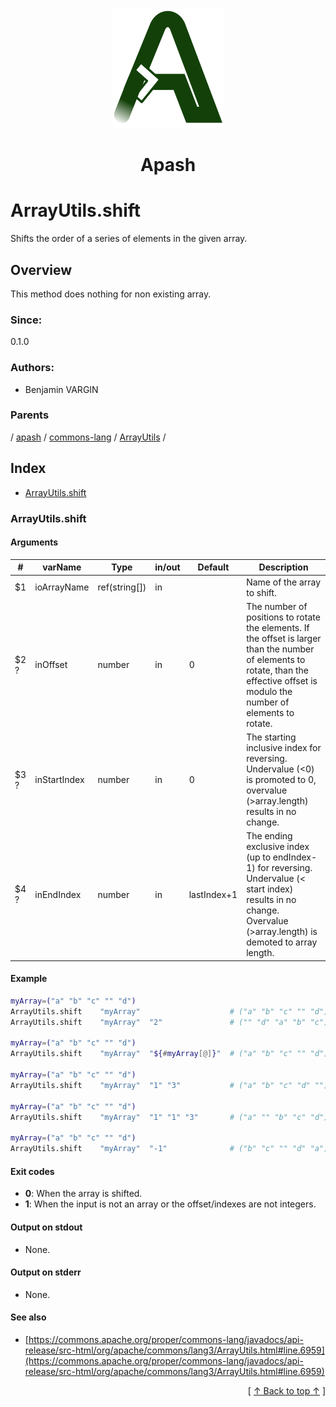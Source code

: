
<div align='center' id='apash-top'>
  <a href='https://github.com/hastec-fr/apash'>
    <img alt='apash-logo' src='../../../../../../../assets/apash-logo.svg'/>
  </a>

  # Apash
</div>

# ArrayUtils.shift

Shifts the order of a series of elements in the given array.

## Overview

This method does nothing for non existing array.

### Since:
0.1.0

### Authors:
* Benjamin VARGIN

### Parents
<!-- apash.parentBegin -->
[](../../../../.md) / [apash](../../../apash.md) / [commons-lang](../../commons-lang.md) / [ArrayUtils](../ArrayUtils.md) / 
<!-- apash.parentEnd -->

## Index

* [ArrayUtils.shift](#arrayutilsshift)

### ArrayUtils.shift

#### Arguments
| #      | varName        | Type          | in/out   | Default         | Description                          |
|--------|----------------|---------------|----------|-----------------|--------------------------------------|
| $1     | ioArrayName    | ref(string[]) | in       |                 |  Name of the array to shift.         |
| $2 ?   | inOffset       | number        | in       | 0               |  The number of positions to rotate the elements. If the offset is larger than the number of elements to rotate, than the effective offset is modulo the number of elements to rotate. |
| $3 ?   | inStartIndex   | number        | in       | 0               |  The starting inclusive index for reversing. Undervalue (<0) is promoted to 0, overvalue (>array.length) results in no change. |
| $4 ?   | inEndIndex     | number        | in       | lastIndex+1     |  The ending exclusive index (up to endIndex-1) for reversing. Undervalue (< start index) results in no change. Overvalue (>array.length) is demoted to array length. |

#### Example
```bash
myArray=("a" "b" "c" "" "d")
ArrayUtils.shift    "myArray"                    # ("a" "b" "c" "" "d")
ArrayUtils.shift    "myArray"  "2"               # ("" "d" "a" "b" "c")

myArray=("a" "b" "c" "" "d")
ArrayUtils.shift    "myArray"  "${#myArray[@]}"  # ("a" "b" "c" "" "d")

myArray=("a" "b" "c" "" "d")
ArrayUtils.shift    "myArray"  "1" "3"           # ("a" "b" "c" "d" "")

myArray=("a" "b" "c" "" "d")
ArrayUtils.shift    "myArray"  "1" "1" "3"       # ("a" "" "b" "c" "d")

myArray=("a" "b" "c" "" "d")
ArrayUtils.shift    "myArray"  "-1"              # ("b" "c" "" "d" "a")

```

#### Exit codes

* **0**: When the array is shifted.
* **1**: When the input is not an array or the offset/indexes are not integers.

#### Output on stdout

* None.

#### Output on stderr

* None.

#### See also

* [https://commons.apache.org/proper/commons-lang/javadocs/api-release/src-html/org/apache/commons/lang3/ArrayUtils.html#line.6959](https://commons.apache.org/proper/commons-lang/javadocs/api-release/src-html/org/apache/commons/lang3/ArrayUtils.html#line.6959)


  <div align='right'>[ <a href='#apash-top'>↑ Back to top ↑</a> ]</div>


